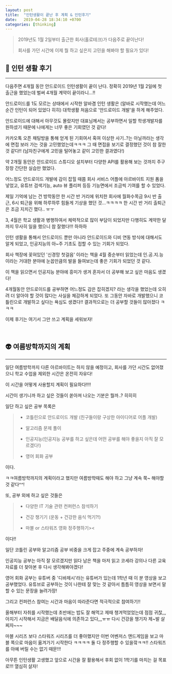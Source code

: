 ```yaml
---
layout: post
title:  "인턴생활이 끝난 후 계획 & 인턴후기"
date:   2019-04-28 18:34:10 +0700
categories: [thinking]
---
```



> 2019년도 1월 2일부터 출근한 회사(홀로테크)가 다음주로 끝이난다! 
>
> 회사를 가던 시간에 이제 뭘 하고 싶은지 고민을 해봐야 할 필요가 있다!

## 🐣 인턴 생활 후기
---

다음주면 4개월 동안 안드로이드 인턴생활이 끝이 난다. 정확히 2019년 1월 2일에 첫 출근을 했었는데 벌써 4개월 계약이 끝이라니...!!

안드로이드를 1도 모르는 상태에서 시작한 알바겸 인턴 생활은 (알바로 시작했는데 어느 순간 인턴이 되어 있었다 히히) 대학생활 처음으로 '안드로이드 개발'을 하게 해주었다. 

안드로이드에 대해서 아무것도 몰랐지만 대표님께서는 공부하면서 일할 학생개발자를 원하셨기 때문에 나에게는 너무 좋은 기회였던 것 같다!

카카오톡 오픈 채팅방을 통해 얻게 된 기회여서 혹여 이상한 사기..?는 아닐까라는 생각에 면접 보러 가는 것을 고민했었는데ㅋㅋㅋ
그 때 면접을 보기로 결정했던 것이 참 잘한 것 같다!! (남자친구에게 고민을 털어놓고 같이 고민한 결과였다!)

약 2개월 동안은 안드로이드 스튜디오 설치부터 다양한 API를 활용해 보는 것까지 주구장창 간단한 실습만 했었다. 

어느정도 안드로이드 개발에 감이 잡힐 때쯤 회사 서비스 어플에 아르바이트 지원 폼을 넣었고, 유튜브 검색기능, auto 뷰 플리퍼 등등 기능면에서 조금씩 기여를 할 수 있었다. 

제일 기억에 남는 건 방학동안 한 시간 반 거리에 위치한 회사에 월화수목금 9시 반 출근, 6시 퇴근을 위해 하루하루 힘들게 기상을 했던 것...ㅋㅋㅋㅋ 한 시간 반 거리 출퇴근은 조금 지치긴 했다.. ㅠㅜ

3, 4월은 학교 생활과 병행하여서 체력적으로 많이 부담이 되었지만 다행히도 계약한 달까지 무사히 일을 했으니 참 잘했다!!! 하하하

인턴 생활을 통해서 안드로이드 뿐만 아니라 안드로이드와 디비 연동 방식에 대해서도 알게 되었고, 인공지능의 아~주 기초도 접할 수 있는 기회가 되었다. 

회사 책장에 꽂혀있던 '신경망 첫걸음' 이라는 책을 4월 중순부터 읽었는데 인.공.지.능 이라는 거대한 분야에 눈꼽만큼의 발을 들여보는데 좋은 기회가 되었던 것 같다.

이 책을 읽으면서 인공지능 분야에 흥미가 생겨 혼자서 더 공부해 보고 싶은 마음도 생겼다!

4개월동안 안드로이드를 공부하면 어느정도 감은 잡히겠지? 라는 생각을 했었는데 오히려 더 알아야 할 것이 많다는 사실을 체감하게 되었다. 또 그동안 자바로 개발했으니 코틀린으로 개발하고 싶다는 욕심도 생겼다!! 결과적으로는 더 공부할 것들이 많아졌다 ㅋㅋㅋ

이제 후기는 여기서 그만 쓰고 계획을 세워보자!

<br>

## 👽 여름방학까지의 계획
---

일단 여름방학까지 다른 아르바이트는 하지 않을 예정이고, 회사를 가던 시간도 없어졌으니 학교 수업을 제외한 시간은 온전히 자유다!

이 시간을 어떻게 사용할지 계획이 필요하다!!!!

시간이 생기니까 하고 싶은 것들이 쏟아져 나오는 기분은 뭘까..? 히히히

일단 하고 싶은 공부 목록은

> * 코틀린으로 안드로이드 개발 (친구들이랑 구상한 아이디어로 어플 개발)
> 
> * 알고리즘 문제 풀이
>
> * 인공지능(인공지능 공부를 하고 싶은데 어떤 공부를 해야 좋을지 아직 잘 모르겠다!)
>
> * 영어 회화 공부 

이다.

ㅋㅋ여름방학까지의 계획이라고 했지만 여름방학때도 해야 하고 그냥 계속 쭉~ 해야할 것 같다^^!

또, 공부 외에 하고 싶은 것들은

> * 다양한 IT 기술 관련 컨퍼런스 참석하기
>
> * 건강 챙기기 (운동 + 건강한 음식 먹기?!)
>
> * 마블 or 스타워즈 영화 정주행하기><

이다!!

일단 코틀린 공부와 알고리즘 공부 비중을 크게 잡고 주중에 계속 공부하자!

인공지능 공부는 아직 잘 모르겠지만 읽다 남은 책을 마저 읽고 코세라 강의나 다른 교육 자료를 더 찾아본 후 다시 생각해봐야겠다!

영어 회화 공부는 유튜버 중 '디바제시'라는 유튜버가 있는데 1학년 때 이 분 영상을 보고 공부했었다. 유튜브로 공부하는 것이 나한테 잘 맞는 것 같아서 틈틈히 영상을 보면서 말할 수 있는 문장을 늘려가장!

그리고 컨퍼런스 참여는 시간과 마음이 따라준다면 적극적으로 참여하기!! 

올해부터 자취를 시작했는데 초반에는 밥도 잘 해먹고 제때 챙겨먹었었는데 점점 귀찮,,,아지기 시작해서 지금은 배달음식에 의존하고 있다,,,ㅠㅠ 다시 건강을 챙기자 제~발 살찌자~~~

마블 시리즈 보다 스타워즈 시리즈를 더 좋아했지만 이번 어벤저스 앤드게임을 보고 마블 쪽으로 마음이 옮겨가기 시작한다 ㅋㅋㅋㅋ 둘 다 정주행할 수 있을깤ㅋㅋ!! 스타워즈를 아예 버릴 수는 없기 때문!!!

아무튼 인턴생활 고생했고 앞으로 시간을 잘 활용해서 후회 없이 1학기를 마치는 걸 목표로!!! 열심히 살자!





